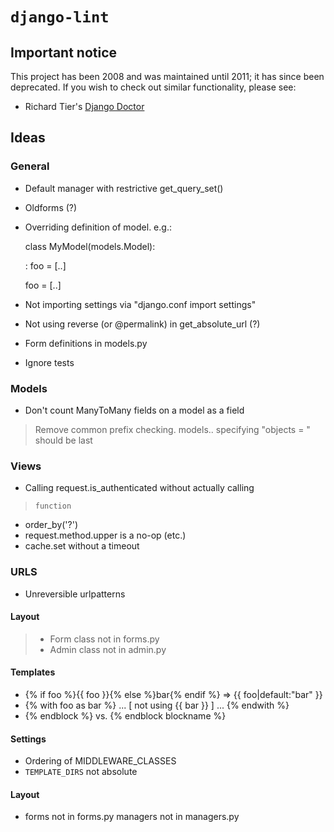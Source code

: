 # `django-lint`

## Important notice

This project has been 2008 and was maintained until 2011; it has since been
deprecated. If you wish to check out similar functionality, please see:

* Richard Tier's [Django Doctor](https://django.doctor/)

## Ideas

### General

* Default manager with restrictive get\_query\_set()
* Oldforms (?)
* Overriding definition of model. e.g.:

     class MyModel(models.Model):

     :   foo = \[..\]

     foo = \[..\]

* Not importing settings via \"django.conf import settings\"
* Not using reverse (or \@permalink) in get\_absolute\_url (?)
* Form definitions in models.py
* Ignore tests

### Models

* Don\'t count ManyToMany fields on a model as a field
> Remove common prefix checking.
>   models.. specifying \"objects = \" should be last

### Views

* Calling request.is\_authenticated without actually calling
>     function
* order\_by(\'?\')
* request.method.upper is a no-op (etc.)
* cache.set without a timeout

### URLS

* Unreversible urlpatterns

#### Layout

> -   Form class not in forms.py
> -   Admin class not in admin.py

#### Templates

* {% if foo %}{{ foo }}{% else %}bar{% endif %} =\> {{
  foo\|default:\"bar\" }}
* {% with foo as bar %} \... \[ not using {{ bar }} \] \... {%
   endwith %}
* {% endblock %} vs. {% endblock blockname %}

#### Settings

* Ordering of MIDDLEWARE\_CLASSES
* `TEMPLATE_DIRS` not absolute

#### Layout

* forms not in forms.py managers not in managers.py
